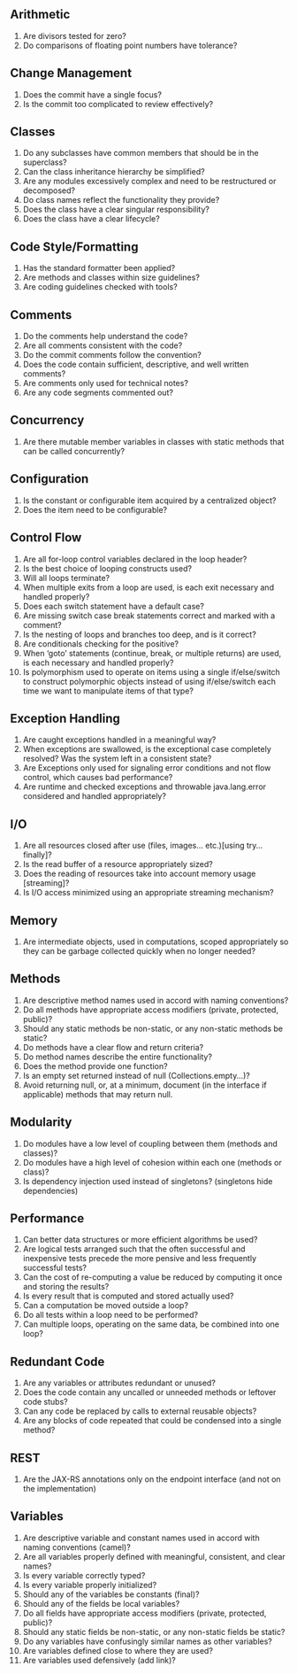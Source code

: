 ## Arithmetic

1.  Are divisors tested for zero?
2.  Do comparisons of floating point numbers have tolerance?

## Change Management

1.  Does the commit have a single focus?
2.  Is the commit too complicated to review effectively?

## Classes

1.  Do any subclasses have common members that should be in the
    superclass?
2.  Can the class inheritance hierarchy be simplified?
3.  Are any modules excessively complex and need to be restructured or
    decomposed?
4.  Do class names reflect the functionality they provide?
5.  Does the class have a clear singular responsibility?
6.  Does the class have a clear lifecycle?

## Code Style/Formatting

1.  Has the standard formatter been applied?
2.  Are methods and classes within size guidelines?
3.  Are coding guidelines checked with tools?

## Comments

1.  Do the comments help understand the code?
2.  Are all comments consistent with the code?
3.  Do the commit comments follow the convention?
4.  Does the code contain sufficient, descriptive, and well written
    comments?
5.  Are comments only used for technical notes?
6.  Are any code segments commented out?

## Concurrency

1.  Are there mutable member variables in classes with static methods
    that can be called concurrently?

## Configuration

1.  Is the constant or configurable item acquired by a centralized
    object?
2.  Does the item need to be configurable?

## Control Flow

1.  Are all for-loop control variables declared in the loop header?
2.  Is the best choice of looping constructs used?
3.  Will all loops terminate?
4.  When multiple exits from a loop are used, is each exit necessary and
    handled properly?
5.  Does each switch statement have a default case?
6.  Are missing switch case break statements correct and marked with a
    comment?
7.  Is the nesting of loops and branches too deep, and is it correct?
8.  Are conditionals checking for the positive?
9.  When ‘goto’ statements (continue, break, or multiple returns) are
    used, is each necessary and handled properly?
10. Is polymorphism used to operate on items using a single
    if/else/switch to construct polymorphic objects instead of using
    if/else/switch each time we want to manipulate items of that type?

## Exception Handling

1.  Are caught exceptions handled in a meaningful way?
2.  When exceptions are swallowed, is the exceptional case completely
    resolved? Was the system left in a consistent state?
3.  Are Exceptions only used for signaling error conditions and not flow
    control, which causes bad performance?
4.  Are runtime and checked exceptions and throwable java.lang.error
    considered and handled appropriately?

## I/O

1.  Are all resources closed after use (files, images… etc.)\[using
    try…finally\]?
2.  Is the read buffer of a resource appropriately sized?
3.  Does the reading of resources take into account memory usage
    \[streaming\]?
4.  Is I/O access minimized using an appropriate streaming mechanism?

## Memory

1.  Are intermediate objects, used in computations, scoped appropriately
    so they can be garbage collected quickly when no longer needed?

## Methods

1.  Are descriptive method names used in accord with naming conventions?
2.  Do all methods have appropriate access modifiers (private,
    protected, public)?
3.  Should any static methods be non-static, or any non-static methods
    be static?
4.  Do methods have a clear flow and return criteria?
5.  Do method names describe the entire functionality?
6.  Does the method provide one function?
7.  Is an empty set returned instead of null (Collections.empty…)?
8.  Avoid returning null, or, at a minimum, document (in the interface
    if applicable) methods that may return null.

## Modularity

1.  Do modules have a low level of coupling between them (methods and
    classes)?
2.  Do modules have a high level of cohesion within each one (methods or
    class)?
3.  Is dependency injection used instead of singletons? (singletons hide
    dependencies)

## Performance

1.  Can better data structures or more efficient algorithms be used?
2.  Are logical tests arranged such that the often successful and
    inexpensive tests precede the more pensive and less frequently
    successful tests?
3.  Can the cost of re-computing a value be reduced by computing it once
    and storing the results?
4.  Is every result that is computed and stored actually used?
5.  Can a computation be moved outside a loop?
6.  Do all tests within a loop need to be performed?
7.  Can multiple loops, operating on the same data, be combined into one
    loop?

## Redundant Code

1.  Are any variables or attributes redundant or unused?
2.  Does the code contain any uncalled or unneeded methods or leftover
    code stubs?
3.  Can any code be replaced by calls to external reusable objects?
4.  Are any blocks of code repeated that could be condensed into a
    single method?

## REST

1.  Are the JAX-RS annotations only on the endpoint interface (and not
    on the implementation)

## Variables

1.  Are descriptive variable and constant names used in accord with
    naming conventions (camel)?
2.  Are all variables properly defined with meaningful, consistent, and
    clear names?
3.  Is every variable correctly typed?
4.  Is every variable properly initialized?
5.  Should any of the variables be constants (final)?
6.  Should any of the fields be local variables?
7.  Do all fields have appropriate access modifiers (private, protected,
    public)?
8.  Should any static fields be non-static, or any non-static fields be
    static?
9.  Do any variables have confusingly similar names as other variables?
10. Are variables defined close to where they are used?
11. Are variables used defensively (add link)?

